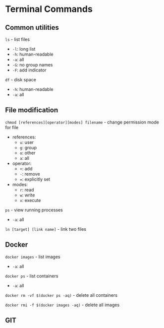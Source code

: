# Terminal Commands

## Common utilities

`ls` - list files
- `-l`: long list
- `-h`: human-readable
- `-a`: all
- `-G`: no group names
- `-F`: add indicator

`df` - disk space
- `-h`: human-readable
- `-a`: all

## File modification

`chmod [references][operator][modes] filename` - change permission mode for file
- references:
  - `u`: user
  - `g`: group
  - `o`: other
  - `a`: all
- operator:
  - `+`: add
  - `-`: remove
  - `=`: explicitly set
- modes:
  - `r`: read
  - `w`: write
  - `x`: execute

`ps` - view running processes
 - `-a`: all

`ln [target] [link name]` - link two files

## Docker

`docker images` - list images
- `-a`: all

`docker ps` - list containers
- `-a`: all

`docker rm -vf $(docker ps -aq)` - delete all containers

`docker rmi -f $(docker images -aq)` - delete all images

## GIT
